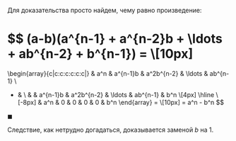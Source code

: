 Для доказательства просто найдем, чему равно произведение:

$$
(a-b)(a^{n-1} + a^{n-2}b + \ldots + ab^{n-2} + b^{n-1}) =
\\[10px]
=
\begin{array}{c|c:c:c:c:c:c|}
& a^n & a^{n-1}b & a^2b^{n-2} & \ldots & ab^{n-1}
\\
- &
\\
& & a^{n-1}b & a^2b^{n-2} & \ldots & ab^{n-1} & b^n
\\[4px]
\hline
\\[-8px]
& a^n & 0 & 0 & 0 & 0 & b^n
\end{array}
=
\\[10px]
= a^n - b^n
$$

$\blacksquare$

Следствие, как нетрудно догадаться, доказывается заменой $b$ на $1$.